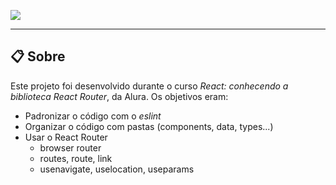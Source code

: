 ![](https://ik.imagekit.io/698xlahbaqz/aluroni_x7bDct7Sj.png?ik-sdk-version=javascript-1.4.3&updatedAt=1651011858282)

---

## :clipboard: Sobre

Este projeto foi desenvolvido durante o curso *React: conhecendo a biblioteca React Router*, da Alura. Os objetivos eram:

- Padronizar o código com o *eslint*
- Organizar o código com pastas (components, data, types...)
- Usar o React Router
  - browser router
  - routes, route, link
  - usenavigate, uselocation, useparams